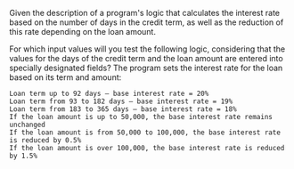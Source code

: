 Given the description of a program's logic that calculates the interest rate based on the number of days in the credit term, as well as the reduction of this rate depending on the loan amount.

For which input values will you test the following logic, considering that the values for the days of the credit term and the loan amount are entered into specially designated fields? The program sets the interest rate for the loan based on its term and amount:

    Loan term up to 92 days – base interest rate = 20%
    Loan term from 93 to 182 days – base interest rate = 19%
    Loan term from 183 to 365 days – base interest rate = 18%
    If the loan amount is up to 50,000, the base interest rate remains unchanged
    If the loan amount is from 50,000 to 100,000, the base interest rate is reduced by 0.5%
    If the loan amount is over 100,000, the base interest rate is reduced by 1.5%
